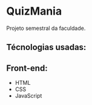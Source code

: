 # QuizMania
Projeto semestral da faculdade.

## Técnologias usadas:
## Front-end:
- HTML
- CSS
- JavaScript



